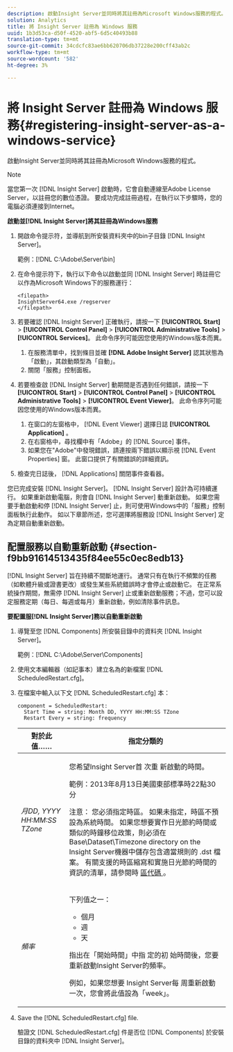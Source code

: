 ```yaml
---
description: 啟動Insight Server並同時將其註冊為Microsoft Windows服務的程式。
solution: Analytics
title: 將 Insight Server 註冊為 Windows 服務
uuid: 1b3d53ca-d50f-4520-abf5-6d5c40493b88
translation-type: tm+mt
source-git-commit: 34cdcfc83ae6bb620706db37228e200cff43ab2c
workflow-type: tm+mt
source-wordcount: '582'
ht-degree: 3%

---
```



# 將 Insight Server 註冊為 Windows 服務{#registering-insight-server-as-a-windows-service}

啟動Insight Server並同時將其註冊為Microsoft Windows服務的程式。

>[!NOTE]
>
>當您第一次 [!DNL Insight Server] 啟動時，它會自動連線至Adobe License Server，以註冊您的數位憑證。 要成功完成註冊過程，在執行以下步驟時，您的電腦必須連接到Internet。

**啟動並[!DNL Insight Server]將其註冊為Windows服務**

1. 開啟命令提示符，並導航到所安裝資料夾中的bin子目錄 [!DNL Insight Server]。

   範例：[!DNL C:\Adobe\Server\bin]

1. 在命令提示符下，執行以下命令以啟動並同 [!DNL Insight Server] 時註冊它以作為Microsoft Windows下的服務運行：

   ```
   <filepath>
   InsightServer64.exe /regserver 
   </filepath>
   ```

1. 若要確認 [!DNL Insight Server] 正確執行，請按一下 **[!UICONTROL Start]** > **[!UICONTROL Control Panel]** > **[!UICONTROL Administrative Tools]** > **[!UICONTROL Services]**。 此命令序列可能因您使用的Windows版本而異。

   1. 在服務清單中，找到條目並確 **[!DNL Adobe Insight Server]** 認其狀態為「啟動」，其啟動類型為「自動」。
   1. 關閉「服務」控制面板。

1. 若要檢查啟 [!DNL Insight Server] 動期間是否遇到任何錯誤，請按一下 **[!UICONTROL Start]** > **[!UICONTROL Control Panel]** > **[!UICONTROL Administrative Tools]** > **[!UICONTROL Event Viewer]**。 此命令序列可能因您使用的Windows版本而異。

   1. 在窗口的左窗格中， [!DNL Event Viewer] 選擇日誌 **[!UICONTROL Application]** 。
   1. 在右窗格中，尋找欄中有「Adobe」的 [!DNL Source] 事件。
   1. 如果您在&quot;Adobe&quot;中發現錯誤，請連按兩下錯誤以顯示視 [!DNL Event Properties] 窗。 此窗口提供了有關錯誤的詳細資訊。

1. 檢查完日誌後， [!DNL Applications] 關閉事件查看器。

您已完成安裝 [!DNL Insight Server]。 [!DNL Insight Server] 設計為可持續運行。 如果重新啟動電腦，則會自 [!DNL Insight Server] 動重新啟動。 如果您需要手動啟動和停 [!DNL Insight Server] 止，則可使用Windows中的「服務」控制面板執行此動作。 如以下章節所述，您可選擇將服務設 [!DNL Insight Server] 定為定期自動重新啟動。

## 配置服務以自動重新啟動 {#section-f9bb91614513435f84ee55c0ec8edb13}

[!DNL Insight Server] 旨在持續不間斷地運行。 通常只有在執行不頻繁的任務（如軟體升級或證書更改）或發生某些系統錯誤時才會停止或啟動它。 在正常系統操作期間，無需停 [!DNL Insight Server] 止或重新啟動服務；不過，您可以設定服務定期（每日、每週或每月）重新啟動，例如清除事件訊息。

**要配置服[!DNL Insight Server]務以自動重新啟動**

1. 導覽至您 [!DNL Components] 所安裝目錄中的資料夾 [!DNL Insight Server]。

   範例：[!DNL C:\Adobe\Server\Components]

1. 使用文本編輯器（如記事本）建立名為的新檔案 [!DNL ScheduledRestart.cfg]。
1. 在檔案中輸入以下文 [!DNL ScheduledRestart.cfg] 本：

   ```
   component = ScheduledRestart:  
     Start Time = string: Month DD, YYYY HH:MM:SS TZone 
     Restart Every = string: frequency
   ```

   <table id="table_AC05861E141E4928BE844C8611DEC43D"> 
    <thead> 
      <tr> 
      <th colname="col1" class="entry"> 對於此值…… </th> 
      <th colname="col2" class="entry"> 指定分類的 </th> 
      </tr> 
    </thead>
    <tbody> 
      <tr> 
      <td colname="col1"> <i>月DD, YYYY HH:MM:SS TZone</i> </td> 
      <td colname="col2"> <p>您希望Insight Server首 <span class="keyword"> 次重 </span> 新啟動的時間。 </p> <p>範例：2013年8月13日美國東部標準時22點30分 </p> <p> <p>注意： 您必須指定時區。 如果未指定，時區不預設為系統時間。 如果您想要實作日光節約時間或類似的時鐘移位政策，則必須在Base\Dataset\Timezone directory on the <span class="filepath"> Insight Server機器中儲存包含適當規則的 </span> .dst <span class="keyword"></span> 檔案。 有關支援的時區縮寫和實施日光節約時間的資訊的清單，請參閱時 <a href="../../../../home/c-inst-svr/c-time-zn-cds.md#concept-eed5ba32d5d347cf94b76db83b29f211"> 區代碼 </a>。 </p> </p> </td> 
      </tr> 
      <tr> 
      <td colname="col1"> <i>頻率</i> </td> 
      <td colname="col2"> <p>下列值之一： 
       <ul id="ul_C29A40CD8FBB4333B5FA1D9E7DAD35EC"> 
       <li id="li_9FE07DD30C524CBB81C8F7968E7C733E">個月 </li> 
       <li id="li_E5E1B97ED8FB43C0BDA496C620D24A4C">週 </li> 
       <li id="li_E6043B382FAE4B5D85CAADDFA60E4902">天 </li> 
       </ul> </p> <p>指出在「開始時間」中指 <span class="keyword"> 定的初 </span> 始時間後，您要重新啟動Insight Server的頻率。 </p> <p>例如，如果您想要 <span class="keyword"> Insight Server每 </span> 周重新啟動一次，您會將此值設為「week」。 </p> </td> 
      </tr> 
    </tbody> 
   </table>

1. Save the [!DNL ScheduledRestart.cfg] file.

   驗證文 [!DNL ScheduledRestart.cfg] 件是否位 [!DNL Components] 於安裝目錄的資料夾中 [!DNL Insight Server]。
